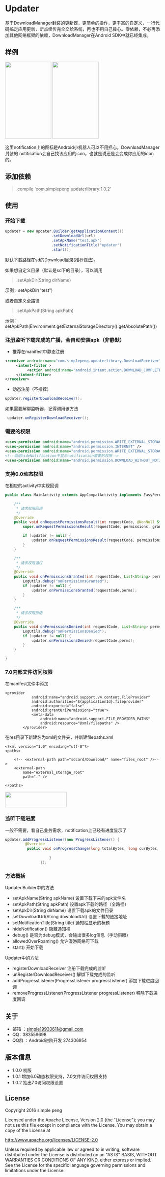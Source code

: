 # Updater

基于DownloadManager封装的更新器，更简单的操作，更丰富的自定义，一行代码搞定应用更新，断点续传完全交给系统，再也不用自己操心。零依赖，不必再添加其他网络框架的依赖，DownloadManager在Android SDK中就已经集成。

## 样例

<img src="https://raw.githubusercontent.com/simplepeng/Updater/master/image/updater_1.png" width = "150" height = "250">
<img src="https://raw.githubusercontent.com/simplepeng/Updater/master/image/updater_2.png" width = "150" height = "250">

这里notification上的图标是Android小机器人可以不用担心，DownloadManager封装的
notification会自己找该应用的icon，也就是说还是会变成你应用的icon的。
## 添加依赖

> compile 'com.simplepeng:updaterlibrary:1.0.2'

## 使用

### 开始下载

```java
updater = new Updater.Builder(getApplicationContext())
                     .setDownloadUrl(url)
                     .setApkName("test.apk")
                     .setNotificationTitle("updater")
                     .start();
```

默认下载路径在sd的Download目录(推荐做法)。<p>
如果想自定义目录（默认是sd下的目录），可以调用
> setApkDir(String dirName)

示例：setApkDir("test")

或者自定义全路径
> setApkPath(String apkPath)

示例：setApkPath(Environment.getExternalStorageDirectory().getAbsolutePath())

### 注册监听下载完成的广播，会自动安装apk（非静默）

* 推荐在manifest中静态注册

```xml
<receiver android:name="com.simplepeng.updaterlibrary.DownloadReceiver">
     <intent-filter >
          <action android:name="android.intent.action.DOWNLOAD_COMPLETE"/>
     </intent-filter>
</receiver>
```

* 动态注册（不推荐）

```java
updater.registerDownloadReceiver();
```

如果需要解绑监听器，记得调用该方法

```java
 updater.unRegisterDownloadReceiver();
```

### 需要的权限

```xml
<uses-permission android:name="android.permission.WRITE_EXTERNAL_STORAGE" />
<uses-permission android:name="android.permission.INTERNET" />
<uses-permission android:name="android.permission.WRITE_EXTERNAL_STORAGE" />
<!--调用hideNotification不显示notification需要的权限-->
<uses-permission android:name="android.permission.DOWNLOAD_WITHOUT_NOTIFICATION" />
```

### 支持6.0动态权限

在相应的activity中实现回调

```java
public class MainActivity extends AppCompatActivity implements EasyPermissions.PermissionCallbacks{

    /**
     * 请求权限回调
     */
    @Override
    public void onRequestPermissionsResult(int requestCode, @NonNull String[] permissions, @NonNull int[] grantResults) {
        super.onRequestPermissionsResult(requestCode, permissions, grantResults);

        if (updater != null) {
            updater.onRequestPermissionsResult(requestCode, permissions, grantResults, this);
        }
    }

    /**
     * 请求权限通过
     */
    @Override
    public void onPermissionsGranted(int requestCode, List<String> perms) {
        LogUtils.debug("onPermissionsGranted");
        if (updater != null) {
            updater.onPermissionsGranted(requestCode,perms);
        }
    }

    /**
     * 请求权限拒绝
     */
    @Override
    public void onPermissionsDenied(int requestCode, List<String> perms) {
        LogUtils.debug("onPermissionsDenied");
        if (updater != null) {
            updater.onPermissionsDenied(requestCode,perms);
        }
    }

}
```

### 7.0内部文件访问权限

在manifest文件中添加

```
<provider
            android:name="android.support.v4.content.FileProvider"
            android:authorities="${applicationId}.fileprovider"
            android:exported="false"
            android:grantUriPermissions="true">
            <meta-data
                android:name="android.support.FILE_PROVIDER_PATHS"
                android:resource="@xml/filepaths" />
        </provider>
```

在res目录下新建名为xml的文件夹，并新建filepaths.xml

```
<?xml version="1.0" encoding="utf-8"?>
<paths>

    <!-- <external-path path="sdcard/Download/" name="files_root" />-->
    <external-path
        name="external_storage_root"
        path="." />

</paths>
```

<img src="https://raw.githubusercontent.com/simplepeng/Updater/master/image/7.0.png" width = "200" height = "50">

### 监听下载进度

一般不需要，看自己业务需求，notification上已经有进度显示了

```java
updater.addProgressListener(new ProgressListener() {
         @Override
          public void onProgressChange(long totalBytes, long curBytes, int progress) {
                        
                    }
                });
```

### 方法概括

Updater.Builder中的方法

* setApkName(String apkName) 设置下载下来的apk文件名
* setApkPath(String apkPath) 设置apk下载的路径（全路径）
* setApkDir(String dirName) 设置下载apk的文件目录
* setDownloadUrl(String downloadUrl)  设置下载的链接地址
* setNotificationTitle(String title) 通知栏显示的标题
* hideNotification() 隐藏通知栏
* debug() 是否为debug模式，会输出很多log信息（手动斜眼）
* allowedOverRoaming() 允许漫游网络可下载
* start() 开始下载

Updater中的方法

* registerDownloadReceiver 注册下载完成的监听
* unRegisterDownloadReceiver() 解绑下载完成的监听
* addProgressListener(ProgressListener progressListener) 添加下载进度回调
* removeProgressListener(ProgressListener progressListener) 移除下载进度回调

## 关于

* 邮箱 ：simple19930611@gmail.com
* QQ : 383559698
* QQ群 ：Android进阶开发 274306954

## 版本信息

* 1.0.0 初版
* 1.0.1 增加6.0动态权限支持，7.0文件访问权限支持
* 1.0.2 抽出7.0访问权限设置

## License

Copyright 2016 simple peng

Licensed under the Apache License, Version 2.0 (the "License");
you may not use this file except in compliance with the License.
You may obtain a copy of the License at

   http://www.apache.org/licenses/LICENSE-2.0

Unless required by applicable law or agreed to in writing, software
distributed under the License is distributed on an "AS IS" BASIS,
WITHOUT WARRANTIES OR CONDITIONS OF ANY KIND, either express or implied.
See the License for the specific language governing permissions and
limitations under the License. 